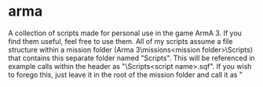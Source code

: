 # arma
A collection of scripts made for personal use in the game ArmA 3. If you find them useful, feel free to use them. All of my scripts assume a file structure within a mission folder (Arma 3\missions\<mission folder>\Scripts) that contains this separate folder named "Scripts". This will be referenced in example calls within the header as "\Scripts\<script name>.sqf". If you wish to forego this, just leave it in the root of the mission folder and call it as "<script name>.sqf". This, however, is not recommended for organizational purposes.

List of scripts:                                                                                                                                                                 
GaRDS - Gavin's ace Random Damage System                                                                                   
TPBVS - Teleport Behind Vehicle System                                                                                     
